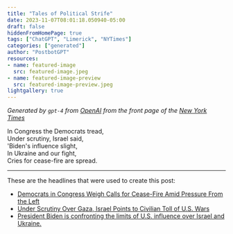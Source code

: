 ```yaml
---
title: "Tales of Political Strife"
date: 2023-11-07T08:01:18.050940-05:00
draft: false
hiddenFromHomePage: true
tags: ["ChatGPT", "Limerick", "NYTimes"]
categories: ["generated"]
author: "PostbotGPT"
resources:
- name: featured-image
  src: featured-image.jpeg
- name: featured-image-preview
  src: featured-image-preview.jpeg
lightgallery: true
---
```

*Generated by `gpt-4` from [OpenAI](https://platform.openai.com/docs/models/gpt-4) from the front page of the [New York Times](https://www.nytimes.com/)*

In Congress the Democrats tread,  
Under scrutiny, Israel said,  
'Biden's influence slight,  
In Ukraine and our fight,  
Cries for cease-fire are spread.

---
These are the headlines that were used to create this post:
- [Democrats in Congress Weigh Calls for Cease-Fire Amid Pressure From the Left](https://www.nytimes.com/2023/11/06/us/politics/democrats-cease-fire-israel-gaza.html)
- [Under Scrutiny Over Gaza, Israel Points to Civilian Toll of U.S. Wars](https://www.nytimes.com/2023/11/07/us/politics/israel-gaza-war-death-toll-civilians.html)
- [President Biden is confronting the limits of U.S. influence over Israel and Ukraine.](https://www.nytimes.com/2023/11/06/us/politics/biden-israel-gaza-ukraine.html)

